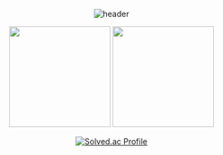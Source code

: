 <div align="center">
  
  ![header](https://capsule-render.vercel.app/api?type=rounded&color=0:c6a7e0,100:7191e0&text=Welcome%20to%20gsmin02's%20GitHub%20👋&fontColor=ffffff&animation=twinkling&fontSize=40&fontAlignY=50&fontAlign=50&height=180)
  
  <p align="center">
    <img height="180em" src="https://github-readme-stats.vercel.app/api?username=gsmin02&theme=holi&show_icons=true" />
    <img height="180em" src="https://github-readme-stats.vercel.app/api/top-langs/?username=gsmin02&layout=compact&theme=holi" />
  </p>
  
  [![Solved.ac Profile](http://mazassumnida.wtf/api/v2/generate_badge?boj=gsmin02)](https://solved.ac/gsmin02/)
</div>
<!--
**gsmin02/gsmin02** is a ✨ _special_ ✨ repository because its `README.md` (this file) appears on your GitHub profile.

Here are some ideas to get you started:

- 🔭 I’m currently working on ...
- 🌱 I’m currently learning ...
- 👯 I’m looking to collaborate on ...
- 🤔 I’m looking for help with ...
- 💬 Ask me about ...
- 📫 How to reach me: ...
- 😄 Pronouns: ...
- ⚡ Fun fact: ...
-->
